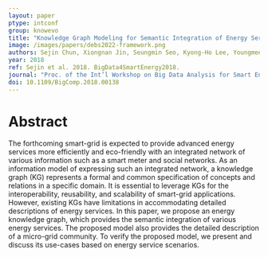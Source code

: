 ```yaml
---
layout: paper
ptype: intconf
group: knowevo
title: "Knowledge Graph Modeling for Semantic Integration of Energy Services"
image: /images/papers/debs2022-framework.png
authors: Sejin Chun, Xiongnan Jin, Seungmin Seo, Kyong-Ho Lee, Youngmee Shin, Ilwoo Lee
year: 2018
ref: Sejin et al. 2018. BigData4SmartEnergy2018.
journal: "Proc. of the Int’l Workshop on Big Data Analysis for Smart Energy (BigData4SmartEnergy2018)"
doi: 10.1109/BigComp.2018.00138
---
```


# Abstract

The forthcoming smart-grid is expected to provide advanced energy services more efficiently and eco-friendly with an integrated network of various information such as a smart meter and social networks. As an information model of expressing such an integrated network, a knowledge graph (KG) represents a formal and common specification of concepts and relations in a specific domain. It is essential to leverage KGs for the interoperability, reusability, and scalability of smart-grid applications. However, existing KGs have limitations in accommodating detailed descriptions of energy services. In this paper, we propose an energy knowledge graph, which provides the semantic integration of various energy services. The proposed model also provides the detailed description of a micro-grid community. To verify the proposed model, we present and discuss its use-cases based on energy service scenarios.